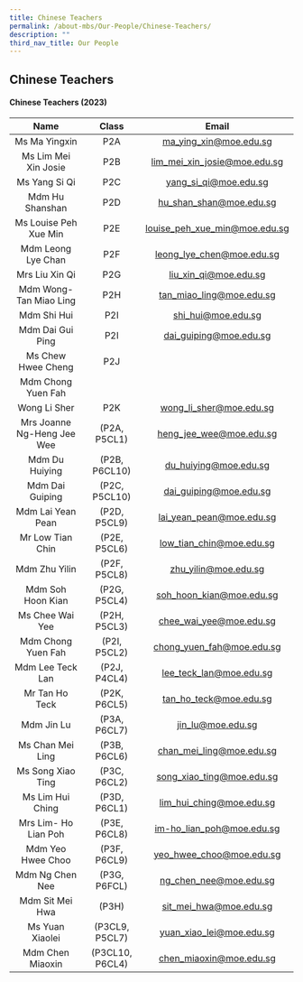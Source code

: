 ```yaml
---
title: Chinese Teachers
permalink: /about-mbs/Our-People/Chinese-Teachers/
description: ""
third_nav_title: Our People
---
```



## Chinese Teachers

#### Chinese Teachers (2023)

|            Name            |      Class      |                 Email                |
|:--------------------------:|:---------------:|:------------------------------------:|
| Ms Ma Yingxin              | P2A           | ma_ying_xin@moe.edu.sg               |
| Ms Lim Mei Xin Josie       | P2B           | lim_mei_xin_josie@moe.edu.sg         |
| Ms Yang Si Qi              | P2C           | yang_si_qi@moe.edu.sg                |
| Mdm Hu Shanshan            | P2D           | hu_shan_shan@moe.edu.sg              |
| Ms Louise Peh Xue Min      | P2E           | louise_peh_xue_min@moe.edu.sg        |
| Mdm Leong Lye Chan         | P2F           | leong_lye_chen@moe.edu.sg            |
| Mrs Liu Xin Qi             | P2G           | liu_xin_qi@moe.edu.sg                |
| Mdm Wong-Tan Miao Ling     | P2H           | tan_miao_ling@moe.edu.sg             |
| Mdm Shi Hui                | P2I           | shi_hui@moe.edu.sg                   |
| Mdm Dai Gui Ping           | P2I           | dai_guiping@moe.edu.sg               |
| Ms Chew Hwee Cheng         | P2J           |                                      |
| Mdm Chong Yuen Fah          
Wong Li Sher           | P2K    | wong_li_sher@moe.edu.sg              |
| Mrs Joanne Ng-Heng Jee Wee | (P2A, P5CL1)    | heng_jee_wee@moe.edu.sg              |
| Mdm Du Huiying             | (P2B, P6CL10)   | du_huiying@moe.edu.sg                |
| Mdm Dai Guiping            | (P2C, P5CL10)   | dai_guiping@moe.edu.sg               |
| Mdm Lai Yean Pean          | (P2D, P5CL9)    | lai_yean_pean@moe.edu.sg             |
| Mr Low Tian Chin           | (P2E, P5CL6)    | low_tian_chin@moe.edu.sg             |
| Mdm Zhu Yilin              | (P2F, P5CL8)    | zhu_yilin@moe.edu.sg                 |
| Mdm Soh Hoon Kian          | (P2G, P5CL4)    | soh_hoon_kian@moe.edu.sg             |
| Ms Chee Wai Yee            | (P2H, P5CL3)    | chee_wai_yee@moe.edu.sg              |
| Mdm Chong Yuen Fah         | (P2I, P5CL2)    | chong_yuen_fah@moe.edu.sg            |
| Mdm Lee Teck Lan           | (P2J, P4CL4)    | lee_teck_lan@moe.edu.sg              |
| Mr Tan Ho Teck             | (P2K, P6CL5)    | tan_ho_teck@moe.edu.sg               |
| Mdm Jin Lu                 | (P3A,  P6CL7)   | jin_lu@moe.edu.sg                    |
| Ms Chan Mei Ling           | (P3B, P6CL6)    | chan_mei_ling@moe.edu.sg             |
| Ms Song Xiao Ting          | (P3C, P6CL2)    | song_xiao_ting@moe.edu.sg            |
| Ms Lim Hui Ching           | (P3D, P6CL1)    | lim_hui_ching@moe.edu.sg             |
| Mrs Lim- Ho Lian Poh       | (P3E, P6CL8)    | im-ho_lian_poh@moe.edu.sg            |
| Mdm Yeo Hwee Choo          | (P3F, P6CL9)    | yeo_hwee_choo@moe.edu.sg             |
| Mdm Ng Chen Nee            | (P3G, P6FCL)    | ng_chen_nee@moe.edu.sg               |
| Mdm Sit Mei Hwa            | (P3H)           | sit_mei_hwa@moe.edu.sg               |
| Ms Yuan Xiaolei            | (P3CL9, P5CL7)  | yuan_xiao_lei@moe.edu.sg             |
| Mdm Chen Miaoxin           | (P3CL10, P6CL4) | chen_miaoxin@moe.edu.sg              |
